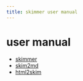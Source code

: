 ```yaml
---
title: skimmer user manual
---
```


user manual
===========

- [skimmer](skimmer.1.md)
- [skim2md](skim2md.1.md)
- [html2skim](html2skim.1.md)

